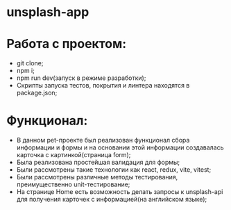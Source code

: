 # unsplash-app
# Работа с проектом:
- git clone;
- npm i;
- npm run dev(запуск в режиме разработки);
- Скрипты запуска тестов, покрытия и линтера находятся в package.json;

# Функционал:
- В данном pet-проекте был реализован функционал сбора информации и формы и на основании этой информации создавалась карточка с картинкой(страница form);
- Была реализована простейшая валидация для формы;
- Были рассмотрены такие технологии как react, redux, vite, vitest;
- Были рассмотрены различные методы тестирования, преимущественно unit-тестирование;
- На странице Home есть возможность делать запросы к unsplash-api для получения карточек с информацией(на английском языке);
